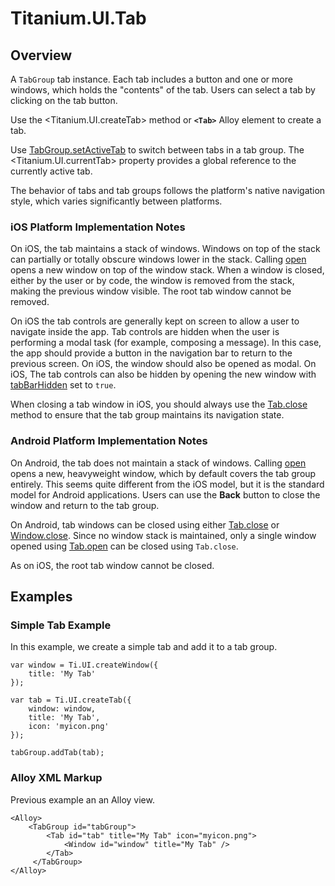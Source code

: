 # Titanium.UI.Tab

<ProxySummary/>

## Overview

A `TabGroup` tab instance. Each tab includes a button and one or more windows, which
holds the "contents" of the tab. Users can select a tab by clicking on the tab button.

Use the <Titanium.UI.createTab> method or **`<Tab>`** Alloy element to create a tab.

Use [TabGroup.setActiveTab](Titanium.UI.TabGroup.setActiveTab) to switch between tabs
in a tab group. The <Titanium.UI.currentTab> property provides a global reference to
the currently active tab.

The behavior of tabs and tab groups follows the platform's native navigation style,
which varies significantly between platforms.

### iOS Platform Implementation Notes

On iOS, the tab maintains a stack of windows. Windows on top
of the stack can partially or totally obscure windows lower in the stack.  Calling
[open](Titanium.UI.Tab.open) opens a new window on top of the window stack. When a window
is closed, either by the user or by code, the window is removed from the stack, making
the previous window visible. The root tab window cannot be removed.

On iOS the tab controls are generally kept on screen to allow a user to
navigate inside the app. Tab controls are hidden when the user is performing a modal
task (for example, composing a message). In this case, the app should provide a button
in the navigation bar to return to the previous screen. On iOS, the window should also
be opened as modal. On iOS, The tab controls can also be hidden by opening the new window
with [tabBarHidden](Titanium.UI.Window.tabBarHidden) set to `true`.

When closing a tab window in iOS, you should always use the
[Tab.close](Titanium.UI.Tab.close) method to ensure that the tab group maintains its
navigation state.

### Android Platform Implementation Notes

On Android, the tab does not maintain a stack of windows.
Calling [open](Titanium.UI.Tab.open) opens a new, heavyweight window, which
by default covers the tab group entirely. This seems quite different from the iOS model,
but it is the standard model for Android applications. Users can use the **Back** button
to close the window and return to the tab group.

On Android, tab windows can be closed using either
[Tab.close](Titanium.UI.Tab.close) or [Window.close](Titanium.UI.Window.close). Since
no window stack is maintained, only a single window opened using
[Tab.open](Titanium.UI.Tab.open) can be closed using `Tab.close`.

As on iOS, the root tab window cannot be closed.

## Examples

### Simple Tab Example

In this example, we create a simple tab and add it to a tab group.

    var window = Ti.UI.createWindow({
        title: 'My Tab'
    });

    var tab = Ti.UI.createTab({
        window: window,
        title: 'My Tab',
        icon: 'myicon.png'
    });

    tabGroup.addTab(tab);

### Alloy XML Markup

Previous example an an Alloy view.

    <Alloy>
        <TabGroup id="tabGroup">
            <Tab id="tab" title="My Tab" icon="myicon.png">
                <Window id="window" title="My Tab" />
            </Tab>
         </TabGroup>
    </Alloy>

<ApiDocs/>
